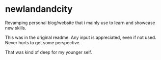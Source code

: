 # newlandandcity
Revamping personal blog/website that i mainly use to learn and showcase new skills. 

This was in the original readme:
Any input is appreciated, even if not used. Never hurts to get some perspective.


That was kind of deep for my younger self.
